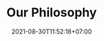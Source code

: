 ---
title: 'Our Philosophy'
date: 2021-08-30T11:52:18+07:00
heroHeading: 'Our Philosophy'
heroSubHeading: 'under construction..'
heroBackground: '/images/cristina-lavaggi-n9ixROuI_kM-unsplash_cut.jpg'
---